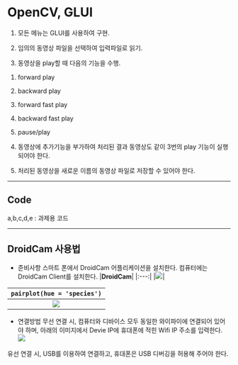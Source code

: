 # OpenCV, GLUI

1. 모든 메뉴는 GLUI를 사용하여 구현.

2. 임의의 동영상 파일을 선택하여 입력파일로 읽기.

3. 동영상을 play할 때 다음의 기능을 수행.

1) forward play

2) backward play

3) forward fast play

4) backward fast play

5) pause/play

4. 동영상에 추가기능을 부가하여 처리된 결과 동영상도 같이 3번의 play 기능이 실행되어야 한다.

5. 처리된 동영상을 새로운 이름의 동영상 파일로 저장할 수 있어야 한다.

---

## Code

a,b,c,d,e : 과제용 코드

---

## DroidCam 사용법

- 준비사항
스마트 폰에서 DroidCam 어플리케이션을 설치한다.
컴퓨터에는 DroidCam Client를 설치한다.
|<b>DroidCam</b>|
|:---:|
|![](https://play-lh.googleusercontent.com/kAhNquV2zT_o_gbrIH2zL9SlcpnFBoIPc3kCArateSR-9khqSp36gE0dPJFJK5Vetno)|


|<b>`pairplot(hue = 'species')`</b> |
| :--: |
| ![](https://velog.velcdn.com/images/tony0613/post/1964aa9c-4a95-4312-8615-0da508929958/image.png) |



- 연결방법
무선 연결 시, 컴퓨터와 디바이스 모두 동일한 와이파이에 연결되어 있어야 하며, 아래의 이미지에서 Devie IP에 휴대폰에 적힌 Wifi IP 주소를 입력한다.
![](https://help.remotemeeting.com/hc/article_attachments/360094635153/mceclip0.png)

유선 연결 시, USB를 이용하여 연결하고, 휴대폰은 USB 디버깅을 허용해 주어야 한다.



